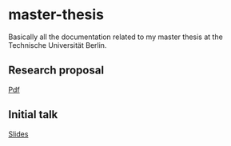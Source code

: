 # master-thesis

Basically all the documentation related to my master thesis at the Technische Universität Berlin.


## Research proposal

[Pdf](https://landgenoot.github.io/master-thesis/research-proposal/research-proposal.pdf)

## Initial talk

[Slides](https://landgenoot.github.io/master-thesis/initial-talk)